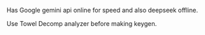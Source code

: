 Has Google gemini api online for speed and also deepseek offline.

Use Towel Decomp analyzer before making keygen.

